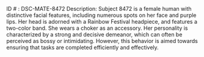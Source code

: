 ID # : DSC-MATE-8472
Description: Subject 8472 is a female human with distinctive facial features, including numerous spots on her face and purple lips. Her head is adorned with a Rainbow Festival headpiece, and features a two-color band. She wears a choker as an accessory. Her personality is characterized by a strong and decisive demeanor, which can often be perceived as bossy or intimidating. However, this behavior is aimed towards ensuring that tasks are completed efficiently and effectively.